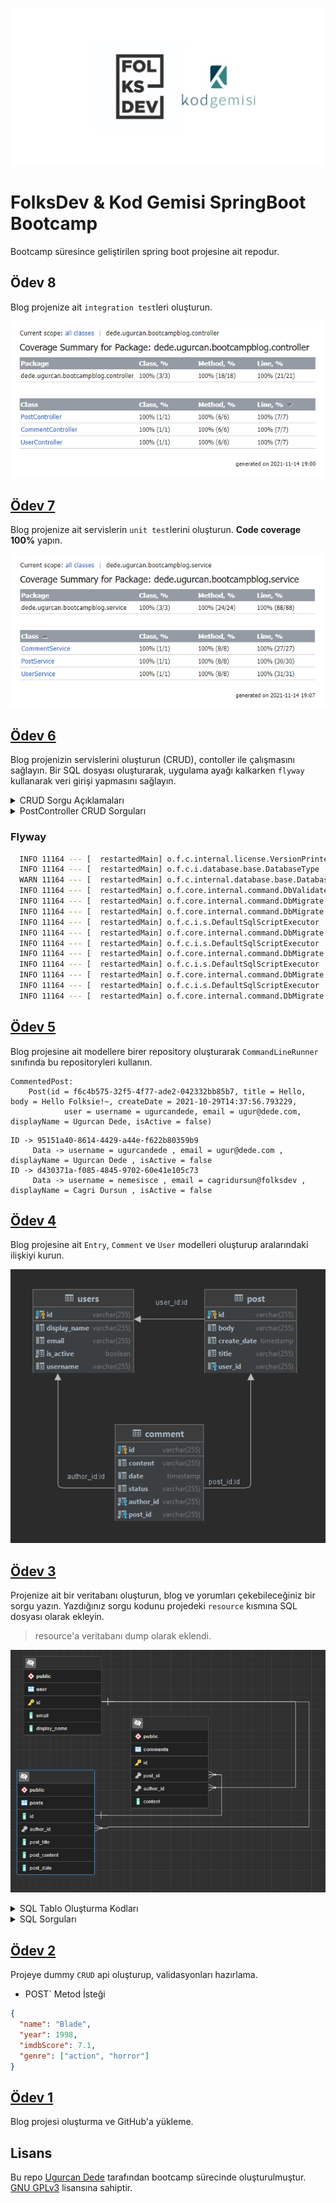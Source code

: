 [![](./img/logo.png "FolksDev & Kod Gemisi")](https://github.com/ugurcandede/)

# FolksDev & Kod Gemisi SpringBoot Bootcamp

Bootcamp süresince geliştirilen spring boot projesine ait repodur.

## Ödev 8

Blog projenize ait `integration test`leri oluşturun.

[![](./img/controller-coverage.PNG "Odev 7 Code Coverage")](https://github.com/ugurcandede/)


## [Ödev 7](https://github.com/Folksdev-camp/folksdev-ugurcandede/commit/fe699c9f8a9cd9ecfbef3df79d5a11cbeb3ab084)

Blog projenize ait servislerin `unit test`lerini oluşturun. **Code coverage 100%** yapın.

[![](./img/service-coverage.PNG "Odev 7 Code Coverage")](https://github.com/ugurcandede/)

## [Ödev 6](https://github.com/Folksdev-camp/folksdev-ugurcandede/commit/fe699c9f8a9cd9ecfbef3df79d5a11cbeb3ab084)

Blog projenizin servislerini oluşturun (CRUD), contoller ile çalışmasını sağlayın.
Bir SQL dosyası oluşturarak, uygulama ayağı kalkarken `flyway` kullanarak veri girişi yapmasını sağlayın.

<details>
<summary>CRUD Sorgu Açıklamaları</summary>

- **UserController**

| Metod | Adres | Açıklama | 
|:----:|:----:|:----:|
| GET | localhost:8080/v1/user | Bütün kullanıcıları listeler |
| GET | localhost:8080/v1/user/0 | ID 0 olan kullanıcıyı getirir |
| POST | localhost:8080/v1/user | Kullanıcı oluşturur |
| PUT | localhost:8080/v1/user/0 | ID 0 olan kullanıcıyı günceller |
| DELETE | localhost:8080/v1/user/0 | ID 0 olan kullanıcıyı siler |
---

- **PostController**

| Metod | Adres | Açıklama |
|:----:|:----:|:----:|
| GET | localhost:8080/v1/post | Bütün gönderileri listeler |
| GET | localhost:8080/v1/post/0 | ID 0 olan gönderiyi getirir |
| POST | localhost:8080/v1/post/0 | ID 0 olan kullanıcıya ait gönderi oluşturur |
| PUT | localhost:8080/v1/post/0 | ID 0 olan gönderiyi günceller |
| DELETE | localhost:8080/v1/post/0 | ID 0 olan gönderiyi siler |
---

- **CommentController**

| Metod | Adres | Açıklama |
|:----:|:----:|:----:|
| GET | localhost:8080/v1/comment | Bütün yorumları listeler |
| GET | localhost:8080/v1/comment/0 | ID 0 olan yorumu getirir |
| POST | localhost:8080/v1/comment | Yorum oluşturur |
| PUT | localhost:8080/v1/comment/0 | ID 0 olan yorumu günceller |
| DELETE | localhost:8080/v1/comment/0 | ID 0 olan yorumu siler |
</details>

<details>
<summary>PostController CRUD Sorguları</summary>

| Metod | Adres | Açıklama |
|:----:|:----:|:----:|
| POST | localhost:8080/v1/post | Gönderi oluşturur |

```json
{
    "title": "Post Title",
    "body": "Lorem ipsum dolor sit amet, consectetur adipiscing elit. Sed a diam consectetur.",
    "status": "DRAFT"
}
```
---

| Metod | Adres | Açıklama |
|:----:|:----:|:----:|
| GET | localhost:8080/v1/post | Bütün gönderileri listeler |

```json
[
  {
    "id": "9e68a3e6-c531-4321-962f-0d333b5142ca",
    "title": "Hello",
    "body": "Hello Folksie!~",
    "creationDate": "2021-11-05T17:42:50.383426",
    "status": "PUBLISHED",
    "user": {
      "id": "7d5ddf73-0a64-43b0-b62b-2cd3dab5f2be",
      "username": "ugurcandede",
      "email": "ugur@dede.com",
      "displayName": "Ugurcan Dede"
    },
    "comments": []
  },
  {
    "id": "001250ab-b76b-4f89-9dad-2d1e64719a17",
    "title": "Lorem Ipsum",
    "body": "Lorem ipsum dolor sit amet, consectetur adipiscing elit. Sed a diam consectetur.",
    "creationDate": "2021-11-05T17:42:50.542691",
    "status": "PUBLISHED",
    "user": {
      "id": "3403a2c4-241f-4a2b-8386-62c360d22ffe",
      "username": "nemesisce",
      "email": "cagridursun@folksdev",
      "displayName": "Cagri Dursun"
    },
    "comments": [
      {
        "id": "1fa4ddee-9453-47df-ad0e-bc78e9d71dae",
        "body": "Hi Kod Gemisi",
        "creationDate": "2021-11-05T17:42:50.542691"
      }
    ]
  }
]
```

---

| Metod | Adres | Açıklama |
|:----:|:----:|:----:|
| GET | localhost:8080/v1/post/9e68a3e6-c531-4321-962f-0d333b5142ca | ID 9e68a3e6-c531-4321-962f-0d333b5142ca olan gönderiyi getirir |

```json
{
  "id": "9e68a3e6-c531-4321-962f-0d333b5142ca",
  "title": "Hello",
  "body": "Hello Folksie!~",
  "creationDate": "2021-11-05T17:42:50.383426",
  "status": "PUBLISHED",
  "user": {
    "id": "7d5ddf73-0a64-43b0-b62b-2cd3dab5f2be",
    "username": "ugurcandede",
    "email": "ugur@dede.com",
    "displayName": "Ugurcan Dede"
  },
  "comments": []
}
```

---

| Metod | Adres | Açıklama |
|:----:|:----:|:----:|
| PUT | localhost:8080/v1/post/88147f8c-791b-43ff-ad05-bfb4c1786aff | ID 88147f8c-791b-43ff-ad05-bfb4c1786aff olan gönderiyi günceller |

```json
{
  "id": "ba49d411-df37-4fb3-9de8-1ede14d74f37",
  "title": "Updated title",
  "body": "Updated body",
  "createdAt": "2021-11-06T01:42:00.100413",
  "updatedAt": "2021-11-06T04:12:37.9239274",
  "status": "PUBLISHED",
  "user": {
    "id": "c4db6180-cd30-4253-ba53-b3d73547a4c8",
    "username": "ugurcandede",
    "email": "ugur@dede.com",
    "displayName": "Ugurcan Dede"
  },
  "comments": []
}
```

---

| Metod | Adres | Açıklama |
|:----:|:----:|:----:|
| DELETE | localhost:8080/v1/post/88147f8c-791b-43ff-ad05-bfb4c1786aff | ID 88147f8c-791b-43ff-ad05-bfb4c1786aff olan gönderiyi siler |
```text
ba49d411-df37-4fb3-9de8-1ede14d74f37 deleted
```

</details>

### Flyway
```bash
  INFO 11164 --- [  restartedMain] o.f.c.internal.license.VersionPrinter    : Flyway Community Edition 7.7.3 by Redgate
  INFO 11164 --- [  restartedMain] o.f.c.i.database.base.DatabaseType       : Database: jdbc:postgresql://localhost:5432/blog (PostgreSQL 14.0)
  WARN 11164 --- [  restartedMain] o.f.c.internal.database.base.Database    : Flyway upgrade recommended: Flyway upgrade recommended: org.flywaydb.core.internal.database.postgresql.PostgreSQLDatabaseType@7131dad0 14.0 is newer than this version of Flyway and support has not been tested. The latest supported version of org.flywaydb.core.internal.database.postgresql.PostgreSQLDatabaseType@7131dad0 is 13.
  INFO 11164 --- [  restartedMain] o.f.core.internal.command.DbValidate     : Successfully validated 5 migrations (execution time 00:00.021s)
  INFO 11164 --- [  restartedMain] o.f.core.internal.command.DbMigrate      : Current version of schema "public": 1
  INFO 11164 --- [  restartedMain] o.f.core.internal.command.DbMigrate      : Migrating schema "public" to version "1.1 - create user"
  INFO 11164 --- [  restartedMain] o.f.c.i.s.DefaultSqlScriptExecutor       : 0 rows affected
  INFO 11164 --- [  restartedMain] o.f.core.internal.command.DbMigrate      : Migrating schema "public" to version "1.2 - create post"
  INFO 11164 --- [  restartedMain] o.f.c.i.s.DefaultSqlScriptExecutor       : 0 rows affected
  INFO 11164 --- [  restartedMain] o.f.core.internal.command.DbMigrate      : Migrating schema "public" to version "1.3 - create comment"
  INFO 11164 --- [  restartedMain] o.f.c.i.s.DefaultSqlScriptExecutor       : 0 rows affected
  INFO 11164 --- [  restartedMain] o.f.core.internal.command.DbMigrate      : Migrating schema "public" to version "1.4 - insert user"
  INFO 11164 --- [  restartedMain] o.f.c.i.s.DefaultSqlScriptExecutor       : 1 rows affected
  INFO 11164 --- [  restartedMain] o.f.core.internal.command.DbMigrate      : Successfully applied 4 migrations to schema "public", now at version v1.4 (execution time 00:00.154s)
```

## [Ödev 5](https://github.com/Folksdev-camp/folksdev-ugurcandede/commit/99c9f829cd6d939b417f027c6e3492ac47d87b5b)

Blog projesine ait modellere birer repository oluşturarak `CommandLineRunner` sınıfında bu repositoryleri kullanın.

```
CommentedPost:
    Post(id = f6c4b575-32f5-4f77-ade2-042332bb85b7, title = Hello, body = Hello Folksie!~, createDate = 2021-10-29T14:37:56.793229,
            user = username = ugurcandede, email = ugur@dede.com, displayName = Ugurcan Dede, isActive = false)
```

```
ID -> 95151a40-8614-4429-a44e-f622b80359b9
	 Data -> username = ugurcandede , email = ugur@dede.com , displayName = Ugurcan Dede , isActive = false
ID -> d430371a-f085-4845-9702-60e41e105c73
	 Data -> username = nemesisce , email = cagridursun@folksdev , displayName = Cagri Dursun , isActive = false
```

## [Ödev 4](https://github.com/Folksdev-camp/folksdev-ugurcandede/commit/fa8bee2d48a4ddfa08bfd7a10572f1960c25e55d)

Blog projesine ait `Entry`, `Comment` ve `User` modelleri oluşturup aralarındaki ilişkiyi kurun.

[![](./img/odev-4.png "Odev 4 DB İlişki Diagramı")](https://github.com/ugurcandede/)

## [Ödev 3](https://github.com/Folksdev-camp/folksdev-ugurcandede/commit/adbf59c670c8a2c897cb7cb2887bae8df5d0cdd0)

Projenize ait bir veritabanı oluşturun, blog ve yorumları çekebileceğiniz bir sorgu yazın. Yazdığınız sorgu kodunu
projedeki `resource` kısmına SQL dosyası olarak ekleyin.

> resource'a veritabanı dump olarak eklendi.

[![](./img/odev3-diagram.png "Odev 3 DB Diagram")](https://github.com/ugurcandede/)

<details>
<summary>SQL Tablo Oluşturma Kodları </summary>

"User" Tablosu Oluşturma

```sql
create table if not exists "user"
(
    id           varchar not null,
    email        varchar,
    display_name varchar,
    constraint user_pk
    primary key (id)
);
```

---

"Posts" Tablosu Oluşturma

```sql
create table if not exists posts
(
    id           varchar,
    author_id    varchar,
    post_title   varchar,
    post_content varchar,
    post_date    date,
    constraint posts_user_id_fk
    foreign key (author_id) references "user"
);
```
---

"Comments" Tablosu Oluşturma

```sql
create table if not exists comments
(
    id        varchar not null,
    post_id   varchar,
    author_id varchar,
    content   varchar,
    constraint comments_pk
    primary key (id),
    constraint comments_user_id_fk
    foreign key (author_id) references "user",
    constraint comments_posts_id_fk
    foreign key (post_id) references posts (id)
);
```

---

`INSERT` Komutları

```sql
INSERT INTO public."user" (id, email, display_name)
VALUES ('1', 'ugur@dede.com', 'Ugurcan Dede'),
       ('2', 'cagri@folksdev.com', 'Cagri Dursun');
```

```sql
INSERT INTO public.posts (id, author_id, post_title, post_content, post_date)
VALUES ('2', '2', 'Hello', 'Hello Folksie!~', '2021-10-21');
```

```sql
INSERT INTO public.comments (id, post_id, author_id, content)
VALUES ('1', '2', '1', 'Hi Kod Gemisi');
```

</details>

<details>
<summary>SQL Sorguları</summary>

```sql
SELECT u.display_name AS "User", c.content AS "Comment"
FROM "user" AS u
         INNER JOIN comments AS c ON c.author_id = u.id
```

|     User     |    Comment    |
| :----------: | :-----------: |
| Ugurcan Dede | Hi Kod Gemisi |

---

```sql
SELECT u.display_name AS "User",
       p.post_title   AS "Post Title",
       p.post_content AS "Post Content",
       p.post_date    AS "Post Date"
FROM "user" AS u
         INNER JOIN posts AS p ON p.author_id = u.id;
```

|     User     | Post Title |  Post Content   | Post Date  |
| :----------: | :--------: | :-------------: | :--------: |
| Cagri Dursun |   Hello    | Hello Folksie!~ | 2021-10-21 |

---

```sql
SELECT u.display_name AS "User", p.post_title AS "Post Title", c.content as "Comment"
FROM "user" AS u
         LEFT JOIN comments c ON u.id = c.author_id
         INNER JOIN posts p ON c.post_id = p.id
```

|     User     | Post Title |    Comment    |
| :----------: | :--------: | :-----------: |
| Ugurcan Dede |   Hello    | Hi Kod Gemisi |

</details>

## [Ödev 2](https://github.com/Folksdev-camp/folksdev-ugurcandede/commit/761b611194f62bf00269ca399be43f1ec9c36a9b)

Projeye dummy `CRUD` api oluşturup, validasyonları hazırlama.

- POST` Metod İsteği

```json
{
  "name": "Blade",
  "year": 1998,
  "imdbScore": 7.1,
  "genre": ["action", "horror"]
}
```

## [Ödev 1](https://github.com/Folksdev-camp/folksdev-ugurcandede/commit/d862b9106133b364bf86ba610215381b7dbac322)

Blog projesi oluşturma ve GitHub'a yükleme.

## Lisans

Bu repo [Ugurcan Dede](https://github.com/ugurcandede) tarafından bootcamp sürecinde oluşturulmuştur. [GNU GPLv3](https://choosealicense.com/licenses/gpl-3.0/) lisansına
sahiptir.
